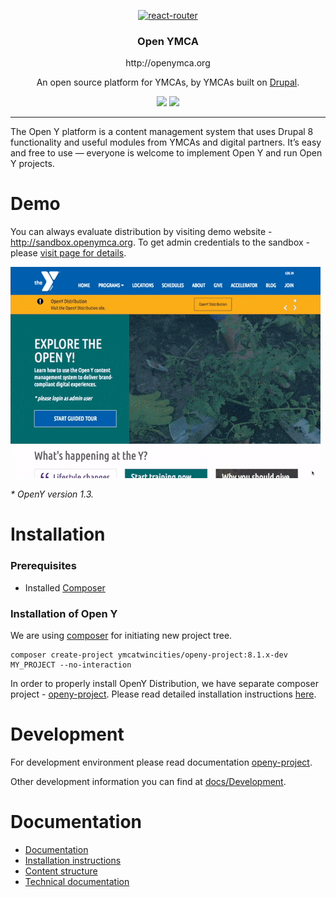 <p align="center">
  <a href="http://www.openymca.org">
    <img alt="react-router" src="https://www.ymcamn.org/themes/custom/ymca/img/ymca-logo.svg" width="144">
  </a>
</p>

<h3 align="center">
  Open YMCA
</h3>
<p align="center">
  http://openymca.org
</p>
<p align="center">
  An open source platform for YMCAs, by YMCAs built on <a href="drupal.org">Drupal</a>.
</p>

<p align="center">
  <a href="https://packagist.org/packages/ymcatwincities/openy"><img src="https://img.shields.io/packagist/v/ymcatwincities/openy.svg?style=flat-square"></a>
  <a href="https://packagist.org/packages/ymcatwincities/openy"><img src="https://img.shields.io/packagist/dm/ymcatwincities/openy.svg?style=flat-square"></a>
</p>

***

The Open Y platform is a content management system that uses Drupal 8 functionality and useful modules from YMCAs and digital partners. It’s easy and free to use — everyone is welcome to implement Open Y and run Open Y projects.

# Demo
You can always evaluate distribution by visiting demo website - http://sandbox.openymca.org. To get admin credentials to the sandbox - please [visit page for details](http://openymca.org/sandbox-details).

![OpenY Sandbox](docs/assets/sandbox.gif "OpenY Demo")

*\* OpenY version 1.3.*

# Installation

### Prerequisites

- Installed [Composer](https://getcomposer.org/download/)

### Installation of Open Y
We are using [composer](https://getcomposer.org/) for initiating new project tree.

```
composer create-project ymcatwincities/openy-project:8.1.x-dev MY_PROJECT --no-interaction
```

In order to properly install OpenY Distribution, we have separate composer project - [openy-project](https://github.com/ymcatwincities/openy-project). Please read detailed installation instructions [here](https://github.com/ymcatwincities/openy-project).

# Development
For development environment please read documentation [openy-project](https://github.com/ymcatwincities/openy-project#development-environment).

Other development information you can find at [docs/Development](https://github.com/ymcatwincities/openy/tree/8.x-1.x/docs/Development).

# Documentation
- [Documentation](https://github.com/ymcatwincities/openy/tree/8.x-1.x/docs)
- [Installation instructions](https://github.com/ymcatwincities/openy-project#installation)
- [Content structure](https://github.com/ymcatwincities/openy/tree/8.x-1.x/docs/Content%20structure)
- [Technical documentation](https://github.com/ymcatwincities/openy/tree/8.x-1.x/docs/Development)
